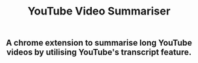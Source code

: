 <h1 align="center">
  <br>
 YouTube Video Summariser
  <br>
</h1>

<h2 align="center">
  <br>
A chrome extension to summarise long YouTube videos by utilising YouTube's transcript feature.
  <br>
</h2>
 
